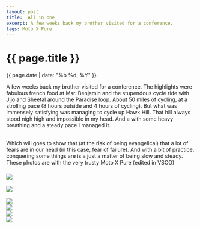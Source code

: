 ```yaml
---
layout: post
title:  All in one
excerpt: A few weeks back my brother visited for a conference.
tags: Moto X Pure
---
```




{{ page.title }}
================
<div class="pdate"> {{ page.date | date: "%b %d, %Y" }} </div>


<div class="row">
<div class="col-xs-12">
<p>
A few weeks back my brother visited for a conference. The highlights
were fabulous french food at Msr. Benjamin and the stupendous cycle
ride with Jijo and Sheetal around the Paradise loop. About 50 miles of
cycling, at a strolling pace (8 hours outside and 4 hours of
cycling). But what was immensely satisfying was managing to cycle up
Hawk Hill. That hill always stood nigh high and impossible in my
head. And a with some heavy breathing and a steady pace I managed it.

<br/> Which will goes to show that (at the risk of being evangelical)
that a lot of fears are in our head (in this case, fear of
failure). And with a bit of practice, conquering some things are is a
just a matter of being slow and steady. These photos are with the very
trusty Moto X Pure (edited in VSCO)
</p>
</div>
</div>

<div class="row">
<div class="col-xs-3"></div>

<div class="col-xs-6">
<div id="demo6" class="flex-images" style="padding-top:0.5em;">
<div class="item" data-w="600" data-h="482">
	<div class="img"><a href="{{ site.url }}/images/photos/cycle1/t-2015-11-01 07.24.39 1.jpg"><img src="{{ site.url }}/images/blank.gif" data-src="{{ site.url }}/images/photos/cycle1/st-bord-2015-11-01 07.24.39 1.jpg"></a></div>
</div>
<br/>
<div class="item" data-w="600" data-h="338">
	<div class="img"><a href="{{ site.url }}/images/photos/cycle1/t-2015-11-01 07.24.40 1.jpg"><img src="{{ site.url }}/images/blank.gif" data-src="{{ site.url }}/images/photos/cycle1/st-bord-2015-11-01 07.24.40 1.jpg"></a></div>
</div>
<br/>
<div class="item" data-w="600" data-h="338">
	<div class="img"><a href="{{ site.url }}/images/photos/cycle1/t-2015-11-01 07.24.43 1.jpg"><img src="{{ site.url }}/images/blank.gif" data-src="{{ site.url }}/images/photos/cycle1/st-bord-2015-11-01 07.24.43 1.jpg"></a></div>
</div>
<div class="item" data-w="600" data-h="338">
	<div class="img"><a href="{{ site.url }}/images/photos/cycle1/t-2015-11-01 07.24.44 2.jpg"><img src="{{ site.url }}/images/blank.gif" data-src="{{ site.url }}/images/photos/cycle1/st-bord-2015-11-01 07.24.44 2.jpg"></a></div>
</div>
<div class="item" data-w="600" data-h="338">
	<div class="img"><a href="{{ site.url }}/images/photos/cycle1/t-2015-11-01 07.24.46 1.jpg"><img src="{{ site.url }}/images/blank.gif" data-src="{{ site.url }}/images/photos/cycle1/st-bord-2015-11-01 07.24.46 1.jpg"></a></div>
</div>
<div class="item" data-w="338" data-h="600" data-sqz="y">
	<div class="img"><a href="{{ site.url }}/images/photos/cycle1/t-2015-11-01 07.24.48 1.jpg"><img src="{{ site.url }}/images/blank.gif" data-src="{{ site.url }}/images/photos/cycle1/st-bord-2015-11-01 07.24.48 1.jpg"></a></div>
</div>
</div>
</div>
<div class="col-xs-3"></div>
</div>
<script>
$('#demo6').flexImages({ rowHeight:600 , truncate: 0});
</script>











<!-- Ends op most -->
